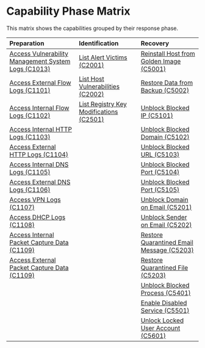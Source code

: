 # Capability Phase Matrix

This matrix shows the capabilities grouped by their response phase.

Preparation | Identification | Recovery |
| :--- | :--- | :--- |
| [Access Vulnerability Management System Logs (C1013)](C1013.md) | [List Alert Victims (C2001)](C2001.md) | [Reinstall Host from Golden Image (C5001)](C5001.md) |
| [Access External Flow Logs (C1101)](C1101.md) | [List Host Vulnerabilities (C2002)](C2002.md) | [Restore Data from Backup (C5002)](C5002.md) |
| [Access Internal Flow Logs (C1102)](C1102.md) | [List Registry Key Modifications (C2501)](C2501.md) | [Unblock Blocked IP (C5101)](C5101.md) |
| [Access Internal HTTP Logs (C1103)](C1103.md) |  | [Unblock Blocked Domain (C5102)](C5102.md) |
| [Access External HTTP Logs (C1104)](C1104.md) |  | [Unblock Blocked URL (C5103)](C5103.md) |
| [Access Internal DNS Logs (C1105)](C1105.md) |  | [Unblock Blocked Port (C5104)](C5104.md) |
| [Access External DNS Logs (C1106)](C1106.md) |  | [Unblock Blocked Port (C5105)](C5105.md) |
| [Access VPN Logs (C1107)](C1107.md) |  | [Unblock Domain on Email (C5201)](C5201.md) |
| [Access DHCP Logs (C1108)](C1108.md) |  | [Unblock Sender on Email (C5202)](C5202.md) |
| [Access Internal Packet Capture Data (C1109)](C1109.md) |  | [Restore Quarantined Email Message (C5203)](C5203.md) |
| [Access External Packet Capture Data (C1109)](C1109.md) |  | [Restore Quarantined File (C5203)](C5203.md) |
|  |  | [Unblock Blocked Process (C5401)](C5401.md) |
|  |  | [Enable Disabled Service (C5501)](C5501.md) |
|  |  | [Unlock Locked User Account (C5601)](C5601.md) |